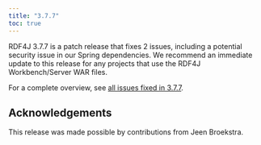 ```yaml
---
title: "3.7.7"
toc: true
---
```

RDF4J 3.7.7 is a patch release that fixes 2 issues, including a potential security issue in our Spring dependencies. We recommend an immediate update to
this release for any projects that use the RDF4J Workbench/Server WAR files.

For a complete overview, see [all issues fixed in 3.7.7](https://github.com/eclipse/rdf4j/milestone/76?closed=1).

## Acknowledgements

This release was made possible by contributions from Jeen Broekstra. 
